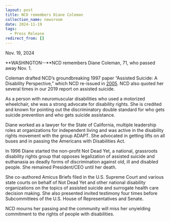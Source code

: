 ```yaml
---
layout: post
title: NCD remembers Diane Coleman
collection_name: newsroom
date: 2024-11-19
tags:
  - Press Release
redirect_from: []
---
```


Nov. 19, 2024

**WASHINGTON--**NCD remembers Diane Coleman, 71, who passed away Nov. 1.

Coleman drafted NCD’s groundbreaking 1997 paper “Assisted Suicide: A Disability Perspective,” which NCD re-issued in [2005](https://www.ncd.gov/report/cover-memorandum-upon-the-reissuance-of-the-ncd-statement-opposing-legalization-of-assisted-suicide/). NCD also quoted her several times in our 2019 report on assisted suicide.

As a person with neuromuscular disabilities who used a motorized wheelchair, she was a strong advocate for disability rights. She is credited and known for pointing out the discriminatory double standard for who gets suicide prevention and who gets suicide assistance.

Diane worked as a lawyer for the State of California, multiple leadership roles at organizations for independent living and was active in the disability rights movement with the group ADAPT. She advocated in getting lifts on all buses and in passing the Americans with Disabilities Act.

In 1996 Diane started the non-profit Not Dead Yet, a national, grassroots disability rights group that opposes legalization of assisted suicide and euthanasia as deadly forms of discrimination against old, ill and disabled people. She remained President/CEO until her death.

She co-authored Amicus Briefs filed in the U.S. Supreme Court and various state courts on behalf of Not Dead Yet and other national disability organizations on the topics of assisted suicide and surrogate health care decision making. She also presented invited testimony four times before Subcommittees of the U.S. House of Representatives and Senate.

NCD mourns her passing and the community will miss her unyielding commitment to the rights of people with disabilities.
